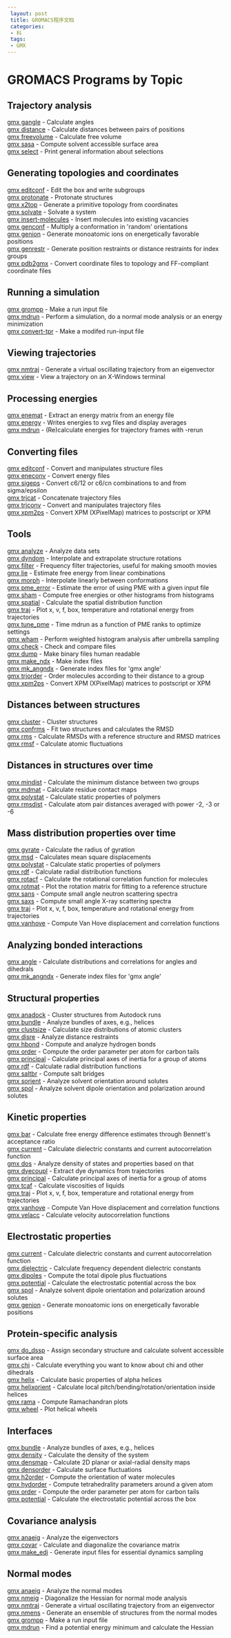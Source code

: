 ```yaml
---
 layout: post
 title: GROMACS程序文档
 categories:
 - 科
 tags:
 - GMX
---
```


<h1>GROMACS Programs by Topic</h1>

<h2>Trajectory analysis</h2>
<a href="http://manual.gromacs.org/programs/gmx-gangle.html">gmx gangle</a> - Calculate angles<br>
<a href="http://manual.gromacs.org/programs/gmx-distance.html">gmx distance</a> - Calculate distances between pairs of positions<br>
<a href="http://manual.gromacs.org/programs/gmx-freevolume.html">gmx freevolume</a> - Calculate free volume<br>
<a href="http://manual.gromacs.org/programs/gmx-sasa.html">gmx sasa</a> - Compute solvent accessible surface area<br>
<a href="http://manual.gromacs.org/programs/gmx-select.html">gmx select</a> - Print general information about selections<br>
<h2>Generating topologies and coordinates</h2>
<a href="http://manual.gromacs.org/programs/gmx-editconf.html">gmx editconf</a> - Edit the box and write subgroups<br>
<a href="http://manual.gromacs.org/programs/gmx-protonate.html">gmx protonate</a> - Protonate structures<br>
<a href="http://manual.gromacs.org/programs/gmx-x2top.html">gmx x2top</a> - Generate a primitive topology from coordinates<br>
<a href="http://manual.gromacs.org/programs/gmx-solvate.html">gmx solvate</a> - Solvate a system<br>
<a href="http://manual.gromacs.org/programs/gmx-insert-molecules.html">gmx insert-molecules</a> - Insert molecules into existing vacancies<br>
<a href="http://manual.gromacs.org/programs/gmx-genconf.html">gmx genconf</a> - Multiply a conformation in 'random' orientations<br>
<a href="http://manual.gromacs.org/programs/gmx-genion.html">gmx genion</a> - Generate monoatomic ions on energetically favorable positions<br>
<a href="http://manual.gromacs.org/programs/gmx-genrestr.html">gmx genrestr</a> - Generate position restraints or distance restraints for index groups<br>
<a href="http://manual.gromacs.org/programs/gmx-pdb2gmx.html">gmx pdb2gmx</a> - Convert coordinate files to topology and FF-compliant coordinate files<br>
<h2>Running a simulation</h2>
<a href="http://manual.gromacs.org/programs/gmx-grompp.html">gmx grompp</a> - Make a run input file<br>
<a href="http://manual.gromacs.org/programs/gmx-mdrun.html">gmx mdrun</a> - Perform a simulation, do a normal mode analysis or an energy minimization<br>
<a href="http://manual.gromacs.org/programs/gmx-convert-tpr.html">gmx convert-tpr</a> - Make a modifed run-input file<br>
<h2>Viewing trajectories</h2>
<a href="http://manual.gromacs.org/programs/gmx-nmtraj.html">gmx nmtraj</a> - Generate a virtual oscillating trajectory from an eigenvector<br>
<a href="http://manual.gromacs.org/programs/gmx-view.html">gmx view</a> - View a trajectory on an X-Windows terminal<br>
<h2>Processing energies</h2>
<a href="http://manual.gromacs.org/programs/gmx-enemat.html">gmx enemat</a> - Extract an energy matrix from an energy file<br>
<a href="http://manual.gromacs.org/programs/gmx-energy.html">gmx energy</a> - Writes energies to xvg files and display averages<br>
<a href="http://manual.gromacs.org/programs/gmx-mdrun.html">gmx mdrun</a> - (Re)calculate energies for trajectory frames with -rerun<br>
<h2>Converting files</h2>
<a href="http://manual.gromacs.org/programs/gmx-editconf.html">gmx editconf</a> - Convert and manipulates structure files<br>
<a href="http://manual.gromacs.org/programs/gmx-eneconv.html">gmx eneconv</a> - Convert energy files<br>
<a href="http://manual.gromacs.org/programs/gmx-sigeps.html">gmx sigeps</a> - Convert c6/12 or c6/cn combinations to and from sigma/epsilon<br>
<a href="http://manual.gromacs.org/programs/gmx-trjcat.html">gmx trjcat</a> - Concatenate trajectory files<br>
<a href="http://manual.gromacs.org/programs/gmx-trjconv.html">gmx trjconv</a> - Convert and manipulates trajectory files<br>
<a href="http://manual.gromacs.org/programs/gmx-xpm2ps.html">gmx xpm2ps</a> - Convert XPM (XPixelMap) matrices to postscript or XPM<br>
<h2>Tools</h2>
<a href="http://manual.gromacs.org/programs/gmx-analyze.html">gmx analyze</a> - Analyze data sets<br>
<a href="http://manual.gromacs.org/programs/gmx-dyndom.html">gmx dyndom</a> - Interpolate and extrapolate structure rotations<br>
<a href="http://manual.gromacs.org/programs/gmx-filter.html">gmx filter</a> - Frequency filter trajectories, useful for making smooth movies<br>
<a href="http://manual.gromacs.org/programs/gmx-lie.html">gmx lie</a> - Estimate free energy from linear combinations<br>
<a href="http://manual.gromacs.org/programs/gmx-morph.html">gmx morph</a> - Interpolate linearly between conformations<br>
<a href="http://manual.gromacs.org/programs/gmx-pme_error.html">gmx pme_error</a> - Estimate the error of using PME with a given input file<br>
<a href="http://manual.gromacs.org/programs/gmx-sham.html">gmx sham</a> - Compute free energies or other histograms from histograms<br>
<a href="http://manual.gromacs.org/programs/gmx-spatial.html">gmx spatial</a> - Calculate the spatial distribution function<br>
<a href="http://manual.gromacs.org/programs/gmx-traj.html">gmx traj</a> - Plot x, v, f, box, temperature and rotational energy from trajectories<br>
<a href="http://manual.gromacs.org/programs/gmx-tune_pme.html">gmx tune_pme</a> - Time mdrun as a function of PME ranks to optimize settings<br>
<a href="http://manual.gromacs.org/programs/gmx-wham.html">gmx wham</a> - Perform weighted histogram analysis after umbrella sampling<br>
<a href="http://manual.gromacs.org/programs/gmx-check.html">gmx check</a> - Check and compare files<br>
<a href="http://manual.gromacs.org/programs/gmx-dump.html">gmx dump</a> - Make binary files human readable<br>
<a href="http://manual.gromacs.org/programs/gmx-make_ndx.html">gmx make_ndx</a> - Make index files<br>
<a href="http://manual.gromacs.org/programs/gmx-mk_angndx.html">gmx mk_angndx</a> - Generate index files for 'gmx angle'<br>
<a href="http://manual.gromacs.org/programs/gmx-trjorder.html">gmx trjorder</a> - Order molecules according to their distance to a group<br>
<a href="http://manual.gromacs.org/programs/gmx-xpm2ps.html">gmx xpm2ps</a> - Convert XPM (XPixelMap) matrices to postscript or XPM<br>
<h2>Distances between structures</h2>
<a href="http://manual.gromacs.org/programs/gmx-cluster.html">gmx cluster</a> - Cluster structures<br>
<a href="http://manual.gromacs.org/programs/gmx-confrms.html">gmx confrms</a> - Fit two structures and calculates the RMSD<br>
<a href="http://manual.gromacs.org/programs/gmx-rms.html">gmx rms</a> - Calculate RMSDs with a reference structure and RMSD matrices<br>
<a href="http://manual.gromacs.org/programs/gmx-rmsf.html">gmx rmsf</a> - Calculate atomic fluctuations<br>
<h2>Distances in structures over time</h2>
<a href="http://manual.gromacs.org/programs/gmx-mindist.html">gmx mindist</a> - Calculate the minimum distance between two groups<br>
<a href="http://manual.gromacs.org/programs/gmx-mdmat.html">gmx mdmat</a> - Calculate residue contact maps<br>
<a href="http://manual.gromacs.org/programs/gmx-polystat.html">gmx polystat</a> - Calculate static properties of polymers<br>
<a href="http://manual.gromacs.org/programs/gmx-rmsdist.html">gmx rmsdist</a> - Calculate atom pair distances averaged with power -2, -3 or -6<br>
<h2>Mass distribution properties over time</h2>
<a href="http://manual.gromacs.org/programs/gmx-gyrate.html">gmx gyrate</a> - Calculate the radius of gyration<br>
<a href="http://manual.gromacs.org/programs/gmx-msd.html">gmx msd</a> - Calculates mean square displacements<br>
<a href="http://manual.gromacs.org/programs/gmx-polystat.html">gmx polystat</a> - Calculate static properties of polymers<br>
<a href="http://manual.gromacs.org/programs/gmx-rdf.html">gmx rdf</a> - Calculate radial distribution functions<br>
<a href="http://manual.gromacs.org/programs/gmx-rotacf.html">gmx rotacf</a> - Calculate the rotational correlation function for molecules<br>
<a href="http://manual.gromacs.org/programs/gmx-rotmat.html">gmx rotmat</a> - Plot the rotation matrix for fitting to a reference structure<br>
<a href="http://manual.gromacs.org/programs/gmx-sans.html">gmx sans</a> - Compute small angle neutron scattering spectra<br>
<a href="http://manual.gromacs.org/programs/gmx-saxs.html">gmx saxs</a> - Compute small angle X-ray scattering spectra<br>
<a href="http://manual.gromacs.org/programs/gmx-traj.html">gmx traj</a> - Plot x, v, f, box, temperature and rotational energy from trajectories<br>
<a href="http://manual.gromacs.org/programs/gmx-vanhove.html">gmx vanhove</a> - Compute Van Hove displacement and correlation functions<br>
<h2>Analyzing bonded interactions</h2>
<a href="http://manual.gromacs.org/programs/gmx-angle.html">gmx angle</a> - Calculate distributions and correlations for angles and dihedrals<br>
<a href="http://manual.gromacs.org/programs/gmx-mk_angndx.html">gmx mk_angndx</a> - Generate index files for 'gmx angle'<br>
<h2>Structural properties</h2>
<a href="http://manual.gromacs.org/programs/gmx-anadock.html">gmx anadock</a> - Cluster structures from Autodock runs<br>
<a href="http://manual.gromacs.org/programs/gmx-bundle.html">gmx bundle</a> - Analyze bundles of axes, e.g., helices<br>
<a href="http://manual.gromacs.org/programs/gmx-clustsize.html">gmx clustsize</a> - Calculate size distributions of atomic clusters<br>
<a href="http://manual.gromacs.org/programs/gmx-disre.html">gmx disre</a> - Analyze distance restraints<br>
<a href="http://manual.gromacs.org/programs/gmx-hbond.html">gmx hbond</a> - Compute and analyze hydrogen bonds<br>
<a href="http://manual.gromacs.org/programs/gmx-order.html">gmx order</a> - Compute the order parameter per atom for carbon tails<br>
<a href="http://manual.gromacs.org/programs/gmx-principal.html">gmx principal</a> - Calculate principal axes of inertia for a group of atoms<br>
<a href="http://manual.gromacs.org/programs/gmx-rdf.html">gmx rdf</a> - Calculate radial distribution functions<br>
<a href="http://manual.gromacs.org/programs/gmx-saltbr.html">gmx saltbr</a> - Compute salt bridges<br>
<a href="http://manual.gromacs.org/programs/gmx-sorient.html">gmx sorient</a> - Analyze solvent orientation around solutes<br>
<a href="http://manual.gromacs.org/programs/gmx-spol.html">gmx spol</a> - Analyze solvent dipole orientation and polarization around solutes<br>
<h2>Kinetic properties</h2>
<a href="http://manual.gromacs.org/programs/gmx-bar.html">gmx bar</a> - Calculate free energy difference estimates through Bennett's acceptance ratio<br>
<a href="http://manual.gromacs.org/programs/gmx-current.html">gmx current</a> - Calculate dielectric constants and current autocorrelation function<br>
<a href="http://manual.gromacs.org/programs/gmx-dos.html">gmx dos</a> - Analyze density of states and properties based on that<br>
<a href="http://manual.gromacs.org/programs/gmx-dyecoupl.html">gmx dyecoupl</a> - Extract dye dynamics from trajectories<br>
<a href="http://manual.gromacs.org/programs/gmx-principal.html">gmx principal</a> - Calculate principal axes of inertia for a group of atoms<br>
<a href="http://manual.gromacs.org/programs/gmx-tcaf.html">gmx tcaf</a> - Calculate viscosities of liquids<br>
<a href="http://manual.gromacs.org/programs/gmx-traj.html">gmx traj</a> - Plot x, v, f, box, temperature and rotational energy from trajectories<br>
<a href="http://manual.gromacs.org/programs/gmx-vanhove.html">gmx vanhove</a> - Compute Van Hove displacement and correlation functions<br>
<a href="http://manual.gromacs.org/programs/gmx-velacc.html">gmx velacc</a> - Calculate velocity autocorrelation functions<br>
<h2>Electrostatic properties</h2>
<a href="http://manual.gromacs.org/programs/gmx-current.html">gmx current</a> - Calculate dielectric constants and current autocorrelation function<br>
<a href="http://manual.gromacs.org/programs/gmx-dielectric.html">gmx dielectric</a> - Calculate frequency dependent dielectric constants<br>
<a href="http://manual.gromacs.org/programs/gmx-dipoles.html">gmx dipoles</a> - Compute the total dipole plus fluctuations<br>
<a href="http://manual.gromacs.org/programs/gmx-potential.html">gmx potential</a> - Calculate the electrostatic potential across the box<br>
<a href="http://manual.gromacs.org/programs/gmx-spol.html">gmx spol</a> - Analyze solvent dipole orientation and polarization around solutes<br>
<a href="http://manual.gromacs.org/programs/gmx-genion.html">gmx genion</a> - Generate monoatomic ions on energetically favorable positions<br>
<h2>Protein-specific analysis</h2>
<a href="http://manual.gromacs.org/programs/gmx-do_dssp.html">gmx do_dssp</a> - Assign secondary structure and calculate solvent accessible surface area<br>
<a href="http://manual.gromacs.org/programs/gmx-chi.html">gmx chi</a> - Calculate everything you want to know about chi and other dihedrals<br>
<a href="http://manual.gromacs.org/programs/gmx-helix.html">gmx helix</a> - Calculate basic properties of alpha helices<br>
<a href="http://manual.gromacs.org/programs/gmx-helixorient.html">gmx helixorient</a> - Calculate local pitch/bending/rotation/orientation inside helices<br>
<a href="http://manual.gromacs.org/programs/gmx-rama.html">gmx rama</a> - Compute Ramachandran plots<br>
<a href="http://manual.gromacs.org/programs/gmx-wheel.html">gmx wheel</a> - Plot helical wheels<br>
<h2>Interfaces</h2>
<a href="http://manual.gromacs.org/programs/gmx-bundle.html">gmx bundle</a> - Analyze bundles of axes, e.g., helices<br>
<a href="http://manual.gromacs.org/programs/gmx-density.html">gmx density</a> - Calculate the density of the system<br>
<a href="http://manual.gromacs.org/programs/gmx-densmap.html">gmx densmap</a> - Calculate 2D planar or axial-radial density maps<br>
<a href="http://manual.gromacs.org/programs/gmx-densorder.html">gmx densorder</a> - Calculate surface fluctuations<br>
<a href="http://manual.gromacs.org/programs/gmx-h2order.html">gmx h2order</a> - Compute the orientation of water molecules<br>
<a href="http://manual.gromacs.org/programs/gmx-hydorder.html">gmx hydorder</a> - Compute tetrahedrality parameters around a given atom<br>
<a href="http://manual.gromacs.org/programs/gmx-order.html">gmx order</a> - Compute the order parameter per atom for carbon tails<br>
<a href="http://manual.gromacs.org/programs/gmx-potential.html">gmx potential</a> - Calculate the electrostatic potential across the box<br>
<h2>Covariance analysis</h2>
<a href="http://manual.gromacs.org/programs/gmx-anaeig.html">gmx anaeig</a> - Analyze the eigenvectors<br>
<a href="http://manual.gromacs.org/programs/gmx-covar.html">gmx covar</a> - Calculate and diagonalize the covariance matrix<br>
<a href="http://manual.gromacs.org/programs/gmx-make_edi.html">gmx make_edi</a> - Generate input files for essential dynamics sampling<br>
<h2>Normal modes</h2>
<a href="http://manual.gromacs.org/programs/gmx-anaeig.html">gmx anaeig</a> - Analyze the normal modes<br>
<a href="http://manual.gromacs.org/programs/gmx-nmeig.html">gmx nmeig</a> - Diagonalize the Hessian for normal mode analysis<br>
<a href="http://manual.gromacs.org/programs/gmx-nmtraj.html">gmx nmtraj</a> - Generate a virtual oscillating trajectory from an eigenvector<br>
<a href="http://manual.gromacs.org/programs/gmx-nmens.html">gmx nmens</a> - Generate an ensemble of structures from the normal modes<br>
<a href="http://manual.gromacs.org/programs/gmx-grompp.html">gmx grompp</a> - Make a run input file<br>
<a href="http://manual.gromacs.org/programs/gmx-mdrun.html">gmx mdrun</a> - Find a potential energy minimum and calculate the Hessian<br>

